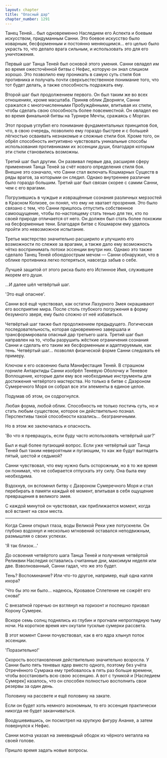 ```yaml
---
layout: chapter
title: "Опасный дар"
chapter_number: 1291
---
```


Танец Теней... был одновременно Наследием его Аспекта и боевым искусством, придуманным Санни. Это боевое искусство было коварным, бесформенным и постоянно меняющимся... его целью было украсть то, что делало врага сильным, и использовать это для его уничтожения.

Первый шаг Танца Теней был основой этого умения. Санни овладел им во время ожесточённой битвы с Нефис, которую он знал слишком хорошо. Это позволило ему проникать в самую суть стиля боя противника и получать почти сверхъестественное понимание того, что тот будет делать, а также способность подражать ему.

Второй шаг был продолжением первого. Он был таким же во всех отношениях, кроме масштаба. Приняв облик Дворняги, Санни сражался с многочисленными Пробуждёнными, впитывая их стили, чтобы сделать свою способность более повсеместной. Он овладел ею во время финальной битвы на Турнире Мечты, сражаясь с Морган.

Этот прорыв углубил его понимание фундаментальных принципов боя, что, в свою очередь, позволило ему гораздо быстрее и с большей лёгкостью осваивать незнакомые и сложные стили боя. Кроме того, он обрёл способность интуитивно чувствовать уникальные способы использования противниками их эссенции души, благодаря которым эти стили становились возможны.

Третий шаг был другим. Он развивал первые два, расширяя сферу применения Танца Теней за счёт нового определения стиля боя. Внешне это означало, что Санни стал включать Кошмарных Существ в ряды врагов, за которыми он следил. Однако внутреннее различие было гораздо большим. Третий шаг был связан скорее с самим Санни, чем с его врагами.

Погрузившись в чуждые и извращённые сознания различных мерзостей в Красном Колизее, он понял, что ему не хватает прозрения. Это было связано с тем, что Санни пришлось отпустить собственное самоощущение, чтобы по-настоящему стать тенью для тех, кто по своей природе отличается от него. Он должен был стать более похожим на бесформенные тени. Благодаря битве с Кошмаром ему удалось пройти это невозможное испытание.

Третье мастерство значительно расширило и улучшило его возможности по слежке за врагами, а также дало ему возможность чётко воспринимать потоки эссенции внутри них. Однако это также сделало Танец Теней обоюдоострым мечом — Санни обнаружил, что в облике противника легко потеряться, навсегда забыв о себе.

Лучшей защитой от этого риска было его Истинное Имя, служившее якорем его души.

...И далее шёл четвёртый шаг.

'Это ещё опаснее'.

Санни всё ещё чувствовал, как остатки Лазурного Змея окрашивают его восприятие мира. После столь глубокого погружения в форму безумного зверя, ему было сложно от неё избавиться.

Четвёртый шаг также был продолжением предыдущего. Логическая последовательность, которая одновременно завершала и трансформировала опасный дар третьего шага. Третий шаг был направлен на то, чтобы разрушить жёсткие ограничения сознания Санни и сделать его таким же бесформенным и адаптируемым, как тень. Четвёртый шаг... позволял физической форме Санни следовать её примеру.

Ключом к его освоению была Манифестация Теней. В страшном горниле Антарктиды Санни изобрёл Теневую Оболочку и Теневое Воплощение, которые дали ему все необходимые инструменты для достижения четвёртого мастерства. Но только в битве с Даэроном Сумеречного Моря он собрал все эти элементы в единое целое.

Подумав об этом, он содрогнулся.

Любая форма, любой облик. Способность не только постичь суть, но и стать любым существом, которое он действительно познал. Перспективы такой способности казались... безграничными.

Но в этом же заключалась и опасность.

'Во что я превращусь, если буду часто использовать четвёртый шаг?'

Был и ещё более пугающий вопрос. Если уже четвёртый шаг Танца Теней был таким невероятным и пугающим, то как же будут выглядеть пятый, шестой и седьмой?

Санни чувствовал, что ему нужно быть осторожным, но в то же время он понимал, что не собирается отпускать эту силу. Она была ему необходима.

Вздохнув, он вспомнил битву с Даэроном Сумеречного Моря и стал перебирать в памяти каждый её момент, впитывая в себя ощущение превращения в великого змея.

С каждой минутой он чувствовал, как приближается момент, когда всё встанет на свои места.

***

Когда Санни открыл глаза, воды Великой Реки уже потускнели. Он глубоко вздохнул и несколько мгновений оставался неподвижным, размышляя о своих успехах.

'Я так близок...'

До освоения четвёртого шага Танца Теней и получения четвёртой Реликвии Наследия оставались считанные дни, максимум неделя или две. Взволнованный, Санни гадал, что же это будет.

Тень? Воспоминание? Или что-то другое, например, ещё одна капля ихора?

'Что бы это ни было... надеюсь, Кровавое Сплетение не сожрёт его снова!'

С внезапной горечью он взглянул на горизонт и поспешно призвал Корону Сумерек.

Вскоре семь солнц поднялись из глубин и прогнали непроглядную тьму ночи. На короткое время кеч окутали тусклые сумерки рассвета.

В этот момент Санни почувствовал, как в его ядра хлынул поток эссенции.

'Поразительно!'

Скорость восстановления действительно значительно возросла. У Санни было пять теневых ядер вместо одного, поэтому без учёта Отречённого Сумрака ему требовалось в пять раз больше времени, чтобы восстановить всю свою эссенцию. А вот с туникой и [Наследием Сумерек] казалось, что он способен полностью восполнить свои резервы за один день.

Половину на рассвете и ещё половину на закате.

Если он будет хоть немного экономным, то его эссенция практически никогда не будет заканчиваться.

Воодушевившись, он посмотрел на хрупкую фигуру Ананке, а затем повернулся к Нефис.

Санни молча указал на змеевидный ободок из чёрного металла на своей голове.

Пришло время задать новые вопросы.